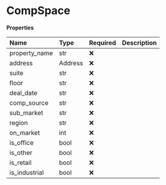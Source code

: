 # CompSpace

**Properties**

| Name          | Type    | Required | Description |
| :------------ | :------ | :------- | :---------- |
| property_name | str     | ❌       |             |
| address       | Address | ❌       |             |
| suite         | str     | ❌       |             |
| floor         | str     | ❌       |             |
| deal_date     | str     | ❌       |             |
| comp_source   | str     | ❌       |             |
| sub_market    | str     | ❌       |             |
| region        | str     | ❌       |             |
| on_market     | int     | ❌       |             |
| is_office     | bool    | ❌       |             |
| is_other      | bool    | ❌       |             |
| is_retail     | bool    | ❌       |             |
| is_industrial | bool    | ❌       |             |

<!-- This file was generated by liblab | https://liblab.com/ -->
